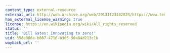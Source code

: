 ```yaml
---
content_type: external-resource
external_url: http://web.archive.org/web/20131123182823/https://www.ted.com/talks/bill_gates.html
has_external_license_warning: true
license: https://en.wikipedia.org/wiki/All_rights_reserved
status: ''
title: 'Bill Gates: Innovating to zero!'
uid: 358e986e-b087-4716-b305-90a84d213c1b
wayback_url: ''
---
```

